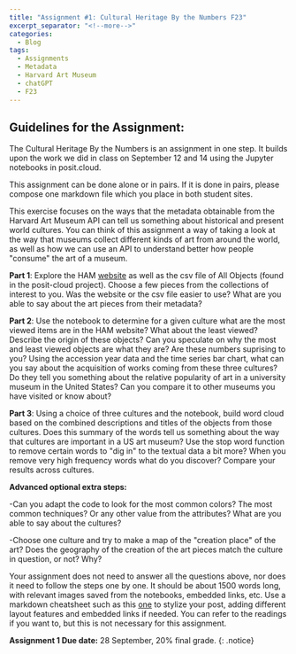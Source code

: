 ```yaml
---
title: "Assignment #1: Cultural Heritage By the Numbers F23"
excerpt_separator: "<!--more-->"
categories:
  - Blog
tags:
  - Assignments
  - Metadata
  - Harvard Art Museum
  - chatGPT
  - F23
---
```


## Guidelines for the Assignment: 


The Cultural Heritage By the Numbers is an assignment in one step. It builds upon the work we did in class on September 12 and 14 using the Jupyter notebooks in posit.cloud. 

This assignment can be done alone or in pairs. If it is done in pairs, please compose one markdown file which you place in both student sites. 

This exercise focuses on the ways that the metadata obtainable from the Harvard Art Museum API can tell us something about historical and present world cultures. You can think of this assignment a way of taking a look at the way that museums collect different kinds of art from around the world, as well as how we can use an API to understand better how people "consume" the art of a museum. 

**Part 1**: Explore the HAM [website](https://harvardartmuseums.org/) as well as the csv file of All Objects (found in the posit-cloud project). Choose a few pieces from the collections of interest to you. Was the website or the csv file easier to use? What are you able to say about the art pieces from their metadata?

**Part 2**: Use the notebook to determine for a given culture what are the most viewed items are in the HAM website? What about the least viewed? Describe the origin of these objects? Can you speculate on why the most and least viewed objects are what they are? Are these numbers suprising to you? Using the accession year data and the time series bar chart, what can you say about the acquisition of works coming from these three cultures? Do they tell you something about the relative popularity of art in a university museum in the United States? Can you compare it to other museums you have visited or know about?

**Part 3**: Using a choice of three cultures and the notebook, build word cloud based on the combined descriptions and titles of the objects from those cultures. Does this summary of the words tell us something about the way that cultures are important in a US art museum? Use the stop word function to remove certain words to "dig in" to the textual data a bit more? When you remove very high frequency words what do you discover? Compare your results across cultures.  

**Advanced optional extra steps:** 

-Can you adapt the code to look for the most common colors? The most common techniques? Or any other value from the attributes? What are you able to say about the cultures? 

-Choose one culture and try to make a map of the "creation place" of the art? Does the geography of the creation of the art pieces match the culture in question, or not? Why?


Your assignment does not need to answer all the questions above, nor does it need to follow the steps one by one.  It should be about 1500 words long, with relevant images saved from the notebooks, embedded links, etc. Use a markdown cheatsheet such as this [one](https://www.markdownguide.org/cheat-sheet) to stylize your post, adding different layout features and embedded links if needed. You can refer to the readings if you want to, but this is not necessary for this assignment. 

**Assignment 1 Due date:** 28 September, 20% final grade.
{: .notice}
